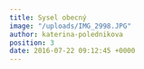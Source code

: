 ```yaml
---
title: Sysel obecný
image: "/uploads/IMG_2998.JPG"
author: katerina-polednikova
position: 3
date: 2016-07-22 09:12:45 +0000
---
```

